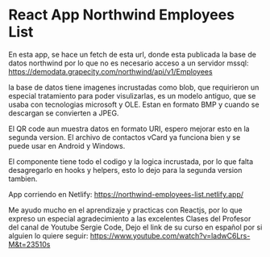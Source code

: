 # React App Northwind Employees List

En esta app, se hace un fetch de esta url, donde esta publicada la base de datos northwind por lo que no es necesario acceso a un servidor mssql: https://demodata.grapecity.com/northwind/api/v1/Employees

la base de datos tiene imagenes incrustadas como blob, que requirieron un especial tratamiento para poder visulizarlas, es un modelo antiguo, que se usaba con tecnologias microsoft y OLE. Estan en formato BMP y cuando se descargan se convierten a JPEG.

El QR code aun muestra datos en formato URI, espero mejorar esto en la segunda version. El archivo de contactos vCard ya funciona bien y se puede usar en Android y Windows.

El componente tiene todo el codigo y la logica incrustada, por lo que falta desagregarlo en hooks y helpers, esto lo dejo para la segunda version tambien.

App corriendo en Netlify: https://northwind-employees-list.netlify.app/



Me ayudo mucho en el aprendizaje y practicas con Reactjs, por lo que expreso un especial agradecimiento a las excelentes Clases del Profesor del canal de Youtube Sergie Code, Dejo el link de su curso en español por si alguien lo quiere seguir:
https://www.youtube.com/watch?v=ladwC6Lrs-M&t=23510s